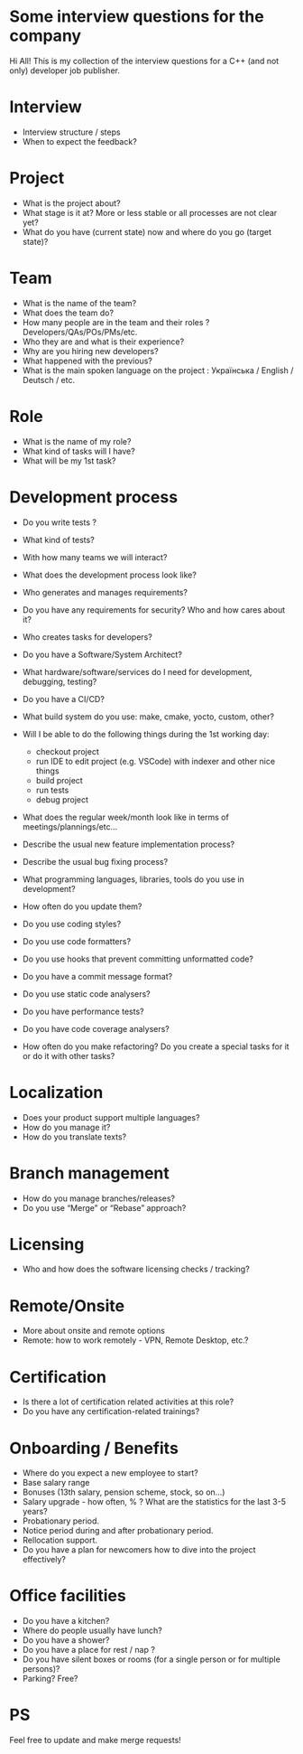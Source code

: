 Some interview questions for the company
========================================
Hi All! 
This is my collection of the interview questions for a C++ (and not only) developer job publisher.

Interview
=========
* Interview structure / steps
* When to expect the feedback?

Project
=======
* What is the project about?
* What stage is it at? More or less stable or all processes are not clear yet?
* What do you have (current state) now and where do you go (target state)?
 
Team
====
* What is the name of the team?
* What does the team do?
* How many people are in the team and their roles ? Developers/QAs/POs/PMs/etc.
* Who they are and what is their experience?
* Why are you hiring new developers?
* What happened with the previous?
* What is the main spoken language on the project : Українська / English / Deutsch / etc.
  
Role
====
* What is the name of my role?
* What kind of tasks will I have?
* What will be my 1st task? 

Development process
===================
* Do you write tests ?
* What kind of tests?
* With how many teams we will interact?
* What does the development process look like?
* Who generates and manages requirements?
* Do you have any requirements for security? Who and how cares about it?
* Who creates tasks for developers?
* Do you have a Software/System Architect?
* What hardware/software/services do I need for development, debugging, testing?
* Do you have a CI/CD?
* What build system do you use: make, cmake, yocto, custom, other?
* Will I be able to do the following things during the 1st working day:
  * checkout project
  * run IDE to edit project (e.g. VSCode) with indexer and other nice things
  * build project
  * run tests
  * debug project
    
* What does the regular week/month look like in terms of meetings/plannings/etc…

* Describe the usual new feature implementation process?
* Describe the usual bug fixing process?

* What programming languages, libraries, tools do you use in development?
* How often do you update them?

* Do you use coding styles? 
* Do you use code formatters? 
* Do you use hooks that prevent committing unformatted code? 
* Do you have a commit message format?
* Do you use static code analysers?
* Do you have performance tests?
* Do you have code coverage analysers?

* How often do you make refactoring? Do you create a special tasks for it or do it with other tasks?

Localization
============
* Does your product support multiple languages?
* How do you manage it?
* How do you translate texts?

Branch management
=================
* How do you manage branches/releases? 
* Do you use “Merge” or “Rebase” approach?

Licensing
=========
* Who and how does the software licensing checks / tracking?

Remote/Onsite
=============
* More about onsite and remote options
* Remote: how to work remotely - VPN, Remote Desktop, etc.?

Certification
=============
* Is there a lot of certification related activities at this role? 
* Do you have any certification-related trainings?

Onboarding / Benefits
=====================
* Where do you expect a new employee to start?
* Base salary range
* Bonuses (13th salary, pension scheme, stock, so on…)
* Salary upgrade - how often, % ? What are the statistics for the last 3-5 years?
* Probationary period.
* Notice period during and after probationary period.
* Rellocation support.
* Do you have a plan for newcomers how to dive into the project effectively? 

Office facilities
=================
* Do you have a kitchen? 
* Where do people usually have lunch?
* Do you have a shower?
* Do you have a place for rest / nap ?
* Do you have silent boxes or rooms (for a single person or for multiple persons)?
* Parking? Free?


PS
==
Feel free to update and make merge requests!
